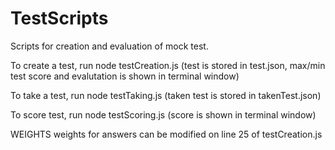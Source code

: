 # TestScripts
Scripts for creation and evaluation of mock test.

To create a test, run node testCreation.js (test is stored in test.json, max/min test score and evalutation is shown in terminal window)

To take a test, run node testTaking.js (taken test is stored in takenTest.json)

To score test, run node testScoring.js (score is shown in terminal window)



WEIGHTS
weights for answers can be modified on line 25 of testCreation.js
